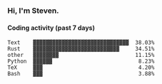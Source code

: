 ### Hi, I'm Steven.

#### Coding activity (past 7 days)
```
Text    ▓▓▓▓▓▓▓▓▓▓▓▓▓▓▓▓▓▓▓▓▓▓▓▓▓▓▓▓▓▓  38.03%
Rust    ▓▓▓▓▓▓▓▓▓▓▓▓▓▓▓▓▓▓▓▓▓▓▓▓▓▓▓     34.51%
other   ▓▓▓▓▓▓▓▓                        11.15%
Python  ▓▓▓▓▓▓                           8.23%
TeX     ▓▓▓                              4.20%
Bash    ▓▓▓                              3.88%
```
